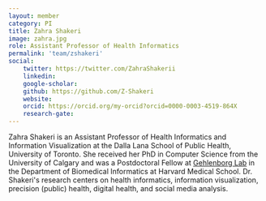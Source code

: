 ```yaml
---
layout: member
category: PI
title: Zahra Shakeri
image: zahra.jpg
role: Assistant Professor of Health Informatics
permalink: 'team/zshakeri'
social:
    twitter: https://twitter.com/ZahraShakerii
    linkedin: 
    google-scholar: 
    github: https://github.com/Z-Shakeri
    website:
    orcid: https://orcid.org/my-orcid?orcid=0000-0003-4519-864X
    research-gate: 
---
```


Zahra Shakeri is an Assistant Professor of Health Informatics and Information Visualization at the Dalla Lana School of Public Health, University of Toronto. She received her PhD in Computer Science from the University of Calgary and was a Postdoctoral Fellow at [Gehlenborg Lab](http://gehlenborglab.org/) in the Department of Biomedical Informatics at Harvard Medical School. Dr. Shakeri's research centers on health informatics, information visualization, precision (public) health, digital health, and social media analysis. 
<br>
<br>

